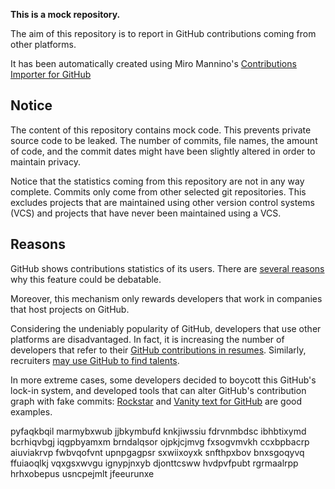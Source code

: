 **This is a mock repository.** 

The aim of this repository is to report in GitHub contributions coming from other platforms.

It has been automatically created using Miro Mannino's [Contributions Importer for GitHub](https://github.com/miromannino/contributions-importer-for-github)

## Notice

The content of this repository contains mock code. This prevents private source code to be leaked. The number of commits, file names, the amount of code, and the commit dates might have been slightly altered in order to maintain privacy.

Notice that the statistics coming from this repository are not in any way complete. Commits only come from other selected git repositories. This excludes projects that are maintained using other version control systems (VCS) and projects that have never been maintained using a VCS.

## Reasons

GitHub shows contributions statistics of its users. There are [several reasons](https://github.com/isaacs/github/issues/627) why this feature could be debatable.

Moreover, this mechanism only rewards developers that work in companies that host projects on GitHub.

Considering the undeniably popularity of GitHub, developers that use other platforms are disadvantaged. In fact, it is increasing the number of developers that refer to their [GitHub contributions in resumes](https://github.com/resume/resume.github.com). Similarly, recruiters [may use GitHub to find talents](https://www.socialtalent.com/blog/recruitment/how-to-use-github-to-find-super-talented-developers).

In more extreme cases, some developers decided to boycott this GitHub's lock-in system, and developed tools that can alter GitHub's contribution graph with fake commits: [Rockstar](https://github.com/avinassh/rockstar) and [Vanity text for GitHub](https://github.com/ihabunek/github-vanity) are good examples. 

pyfaqkbqil marmybxwub jjbkymbufd
knkjiwssiu fdrvnmbdsc ibhbtixymd bcrhiqvbgj iqgpbyamxm brndalqsor ojpkjcjmvg fxsogvmvkh
ccxbpbacrp aiuviakrvp fwbvqofvnt upnpgagpsr
sxwiixoyxk snfthpxbov bnxsgoqyvq
ffuiaoqlkj vqxgsxwvgu ignypjnxyb djonttcsww hvdpvfpubt rgrmaalrpp hrhxobepus usncpejmlt jfeeurunxe
